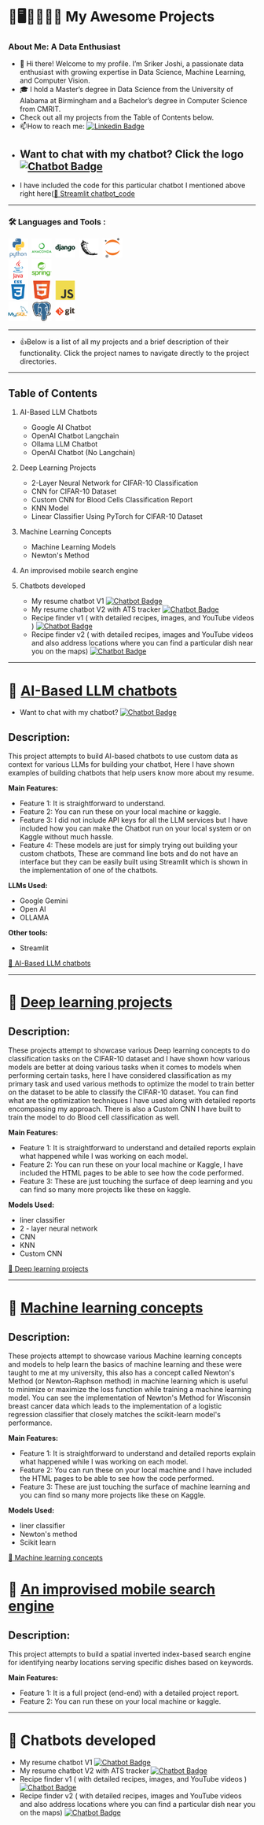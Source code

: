 # 🚀🖥️👩‍💻💬🤖 My Awesome Projects

### About Me: A Data Enthusiast
- 👋 Hi there! Welcome to my profile. I’m Sriker Joshi, a passionate data enthusiast with growing expertise in Data Science, Machine Learning, and Computer Vision.
- 🎓 I hold a Master’s degree in Data Science from the University of Alabama at Birmingham and a Bachelor’s degree in Computer Science from CMRIT.
- Check out all my projects from the Table of Contents below.
- :mailbox:How to reach me: [![Linkedin Badge](https://img.shields.io/badge/-Linkedin-blue?style=flat&logo=Linkedin&logoColor=white)](https://www.linkedin.com/in/sriker-joshi/)
- ## Want to chat with my chatbot? Click the logo [![Chatbot Badge](https://img.shields.io/badge/Chatbot-Streamlit-green?style=flat&logo=streamlit&logoColor=white&logoSize=50)](https://sriker-chatbot.streamlit.app/)
- I have included the code for this particular chatbot I mentioned above right here([📁 Streamlit chatbot_code](https://github.com/SrikerJoshi/Projects/blob/main/AI%20based%20LLM%20Chatbots/streamlit_ai_chatbot.py)

---
### :hammer_and_wrench: Languages and Tools :
<div>
  <img src="https://github.com/devicons/devicon/blob/master/icons/python/python-original-wordmark.svg" title="Python" alt="Python" width="40" height="40"/>&nbsp;
  <img src="https://github.com/devicons/devicon/blob/master/icons/anaconda/anaconda-original-wordmark.svg" title="anaconda" alt="anaconda" width="40" height="40"/>&nbsp;
  <img src="https://github.com/devicons/devicon/blob/master/icons/django/django-plain-wordmark.svg" title="django" alt="django" width="40" height="40"/>&nbsp;
  <img src="https://github.com/devicons/devicon/blob/master/icons/flask/flask-original.svg" title="Flask" alt="Flask" width="40" height="40"/>&nbsp;
  <img src="https://github.com/devicons/devicon/blob/master/icons/jupyter/jupyter-original.svg" title="Juypter" alt="Juypter " width="40" height="40"/>&nbsp;
</div>
<div>
  <img src="https://github.com/devicons/devicon/blob/master/icons/java/java-original-wordmark.svg" title="Java" alt="Java" width="40" height="40"/>&nbsp;
   <img src="https://github.com/devicons/devicon/blob/master/icons/spring/spring-original-wordmark.svg" title="Spring" alt="Spring" width="40" height="40"/>&nbsp;
</div>
<div>
  <img src="https://github.com/devicons/devicon/blob/master/icons/css3/css3-plain-wordmark.svg"  title="CSS3" alt="CSS" width="40" height="40"/>&nbsp;
  <img src="https://github.com/devicons/devicon/blob/master/icons/html5/html5-original.svg" title="HTML5" alt="HTML" width="40" height="40"/>&nbsp;
  <img src="https://github.com/devicons/devicon/blob/master/icons/javascript/javascript-original.svg" title="JavaScript" alt="JavaScript" width="40" height="40"/>&nbsp;
</div>
<div>
  <img src="https://github.com/devicons/devicon/blob/master/icons/mysql/mysql-original-wordmark.svg" title="MySQL"  alt="MySQL" width="40" height="40"/>&nbsp;
  <img src="https://github.com/devicons/devicon/blob/master/icons/postgresql/postgresql-original.svg" title="Postgresql"  alt="Postgresql" width="40" height="40"/>&nbsp;
  <img src="https://github.com/devicons/devicon/blob/master/icons/git/git-original-wordmark.svg" title="Git" alt="Git" width="40" height="40"/>
</div>

---
- 👍Below is a list of all my projects and a brief description of their functionality. Click the project names to navigate directly to the project directories.
---
  
   ## Table of Contents

1. AI-Based LLM Chatbots
   - Google AI Chatbot
   - OpenAI Chatbot Langchain
   - Ollama LLM Chatbot
   - OpenAI Chatbot (No Langchain)

2. Deep Learning Projects
   - 2-Layer Neural Network for CIFAR-10 Classification
   - CNN for CIFAR-10 Dataset
   - Custom CNN for Blood Cells Classification Report
   - KNN Model
   - Linear Classifier Using PyTorch for CIFAR-10 Dataset

3. Machine Learning Concepts
   - Machine Learning Models
   - Newton's Method
     
4. An improvised mobile search engine
   
5. Chatbots developed
   - My resume chatbot V1 [![Chatbot Badge](https://img.shields.io/badge/Chatbot-Streamlit-green?style=flat&logo=streamlit&logoColor=white&logoSize=50)](https://sriker-chatbot.streamlit.app/)
   - My resume chatbot V2 with ATS tracker [![Chatbot Badge](https://img.shields.io/badge/Chatbot-Streamlit-green?style=flat&logo=streamlit&logoColor=white&logoSize=50)](https://sriker-chatbot-v2.streamlit.app/)
   - Recipe finder v1 ( with detailed recipes, images, and YouTube videos ) [![Chatbot Badge](https://img.shields.io/badge/Chatbot-Streamlit-green?style=flat&logo=streamlit&logoColor=white&logoSize=50)](https://all-recipe-finder-1.streamlit.app/)
   - Recipe finder v2 ( with detailed recipes, images and YouTube videos and also address locations where you can find a particular dish near you on the maps) [![Chatbot Badge](https://img.shields.io/badge/Chatbot-Streamlit-green?style=flat&logo=streamlit&logoColor=white&logoSize=50)](https://recipe-finder-v-02.streamlit.app/)
   

---

# 📂 [AI-Based LLM chatbots](https://github.com/SrikerJoshi/Projects/tree/main/AI%20based%20LLM%20Chatbots) <a name="AI-based LLM Chatbots"></a> 

- Want to chat with my chatbot? [![Chatbot Badge](https://img.shields.io/badge/Chatbot-Streamlit-green?style=flat&logo=streamlit&logoColor=white&logoSize=50)](https://sriker-chatbot.streamlit.app/)

## **Description:**
This project attempts to build AI-based chatbots to use custom data as context for various LLMs for building your chatbot, Here I have shown examples of building chatbots that help users know more about my resume.

**Main Features:**
- Feature 1: It is straightforward to understand.
- Feature 2: You can run these on your local machine or kaggle.
- Feature 3: I did not include API keys for all the LLM services but I have included how you can make the Chatbot run on your local system or on Kaggle without much hassle.
- Feature 4: These models are just for simply trying out building your custom chatbots, These are command line bots and do not have an interface but they can be easily built using Streamlit which is shown in the implementation of one of the chatbots.

**LLMs Used:**  
- Google Gemini  
- Open AI  
- OLLAMA
  
**Other tools:**
- Streamlit

[📁 AI-Based LLM chatbots](https://github.com/SrikerJoshi/Projects/tree/main/AI%20based%20LLM%20Chatbots)

---

# 📂 [Deep learning projects](https://github.com/SrikerJoshi/Projects/tree/main/Deep%20learning%20projects) <a name="Deep learning projects"></a> 
## **Description:**  
These projects attempt to showcase various Deep learning concepts to do classification tasks on the CIFAR-10 dataset and I have shown how various models are better at doing various tasks when it comes to models when performing certain tasks, here I have considered classification as my primary task and used various methods to optimize the model to train better on the dataset to be able to classify the CIFAR-10 dataset. You can find what are the optimization techniques I have used along with detailed reports encompassing my approach. There is also a Custom CNN I have built to train the model to do Blood cell classification as well.

**Main Features:**
- Feature 1: It is straightforward to understand and detailed reports explain what happened while I was working on each model.
- Feature 2: You can run these on your local machine or Kaggle, I have included the HTML pages to be able to see how the code performed.
- Feature 3: These are just touching the surface of deep learning and you can find so many more projects like these on kaggle.

**Models Used:**  
- liner classifier 
- 2 - layer neural network  
- CNN
- KNN
- Custom CNN

[📁 Deep learning projects](https://github.com/SrikerJoshi/Projects/tree/main/Deep%20learning%20projects)

---

# 📂 [Machine learning concepts](https://github.com/SrikerJoshi/Projects/tree/main/Machine%20learning%20concepts) <a name="Machine learning concepts"></a> 
## **Description:**  
These projects attempt to showcase various Machine learning concepts and models to help learn the basics of machine learning and these were taught to me at my university, this also has a concept called Newton's Method (or Newton-Raphson method) in machine learning which is useful to minimize or maximize the loss function while training a machine learning model. You can see the implementation of Newton's Method for Wisconsin breast cancer data which leads to the implementation of a logistic regression classifier that closely matches the scikit-learn model's performance.

**Main Features:**
- Feature 1: It is straightforward to understand and detailed reports explain what happened while I was working on each model.
- Feature 2: You can run these on your local machine and I have included the HTML pages to be able to see how the code performed.
- Feature 3: These are just touching the surface of machine learning and you can find so many more projects like these on Kaggle.

**Models Used:**  
- liner classifier 
- Newton's method 
- Scikit learn

[📁 Machine learning concepts](https://github.com/SrikerJoshi/Projects/tree/main/Machine%20learning%20concepts)

# 📂 [An improvised mobile search engine](https://github.com/SrikerJoshi/Projects/tree/main/Improvised%20mobile%20search%20engine) <a name="An improvised mobile search engine"></a> 
## **Description:**  
This project attempts to build a spatial inverted index-based search engine for identifying nearby locations serving specific dishes based on keywords.

**Main Features:**
- Feature 1: It is a full project (end-end)  with a detailed project report.
- Feature 2: You can run these on your local machine or kaggle.
  
---
# 📂 Chatbots developed <a name="Chatbots developed"></a> 
   - My resume chatbot V1 [![Chatbot Badge](https://img.shields.io/badge/Chatbot-Streamlit-green?style=flat&logo=streamlit&logoColor=white&logoSize=50)](https://sriker-chatbot.streamlit.app/)
   - My resume chatbot V2 with ATS tracker [![Chatbot Badge](https://img.shields.io/badge/Chatbot-Streamlit-green?style=flat&logo=streamlit&logoColor=white&logoSize=50)](https://sriker-chatbot-v2.streamlit.app/)
   - Recipe finder v1 ( with detailed recipes, images, and YouTube videos ) [![Chatbot Badge](https://img.shields.io/badge/Chatbot-Streamlit-green?style=flat&logo=streamlit&logoColor=white&logoSize=50)](https://all-recipe-finder-1.streamlit.app/)
   - Recipe finder v2 ( with detailed recipes, images and YouTube videos and also address locations where you can find a particular dish near you on the maps) [![Chatbot Badge](https://img.shields.io/badge/Chatbot-Streamlit-green?style=flat&logo=streamlit&logoColor=white&logoSize=50)](https://recipe-finder-v-02.streamlit.app/)







